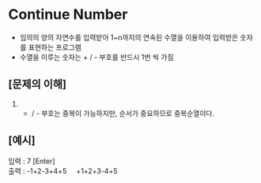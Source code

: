 # Continue Number  
* 임의의 양의 자연수를 입력받아 1~n까지의 연속된 수열을 이용하여 입력받은 숫자를 표현하는 프로그램  
* 수열을 이루는 숫자는 + / - 부호를 반드시 1번 씩 가짐  

## [문제의 이해]  
1. + / - 부호는 중복이 가능하지만, 순서가 중요하므로 중복순열이다.  

## [예시]  
입력 : 7 [Enter]  
출력 : -1+2-3+4+5
&nbsp;&nbsp;&nbsp;&nbsp;+1+2+3-4+5
